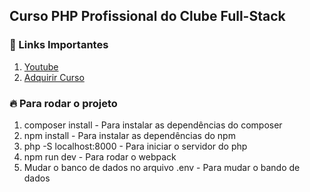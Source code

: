 ## Curso PHP Profissional do Clube Full-Stack

### 🚀 Links Importantes

1. [Youtube](https://www.youtube.com/c/AlexandreCardoso)
2. [Adquirir Curso](https://bit.ly/php-profissional-clube-fullstack)

### 🔥 Para rodar o projeto

1. composer install - Para instalar as dependências do composer
2. npm install - Para instalar as dependências do npm
3. php -S localhost:8000 - Para iniciar o servidor do php
4. npm run dev - Para rodar o webpack
5. Mudar o banco de dados no arquivo .env - Para mudar o bando de dados


